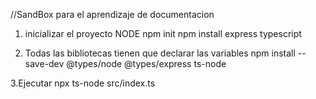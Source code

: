 //SandBox  para el aprendizaje de documentacion

1. inicializar el proyecto NODE
npm init
npm install express typescript 

2. Todas las bibliotecas tienen que declarar las variables
npm install --save-dev @types/node @types/express ts-node

3.Ejecutar
npx ts-node src/index.ts